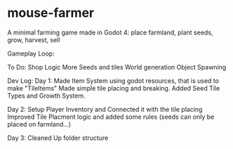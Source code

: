 # mouse-farmer
A minimal farming game made in Godot 4: place farmland, plant seeds, grow, harvest, sell

Gameplay Loop:


To Do:
	Shop Logic
	More Seeds and tiles
	World generation
	Object Spawning


Dev Log:
Day 1:
	Made Item System using godot resources, that is used to make "TileItems"
	Made simple tile placing and breaking.
	Added Seed Tile Types and Growth System.

Day 2:
	Setup Player Inventory and Connected it with the tile placing
	Improved Tile Placment logic and added some rules (seeds can only be placed on farmland...)

Day 3:
	Cleaned Up folder structure
